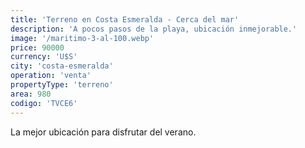 ```yaml
---
title: 'Terreno en Costa Esmeralda - Cerca del mar'
description: 'A pocos pasos de la playa, ubicación inmejorable.'
image: '/maritimo-3-al-100.webp'
price: 90000
currency: 'U$S'
city: 'costa-esmeralda'
operation: 'venta'
propertyType: 'terreno'
area: 980
codigo: 'TVCE6'
---
```


La mejor ubicación para disfrutar del verano.
